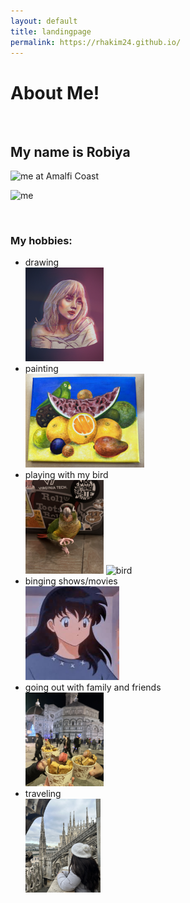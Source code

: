 ```yaml
---
layout: default
title: landingpage
permalink: https://rhakim24.github.io/
---
```


<h1>About Me!</h1>
<br>
  <h2>My name is Robiya</h2>
<img src="me.png" alt="me at Amalfi Coast" style="width:150px;height:190px;">

![me](me.png)

</br>
  <h3>My hobbies:</h3>
  <ul>
    <li>drawing</li>
    <img src="billieeilish.png" alt="billie eillish" style="width:125px;height:150px;"> 
    <li>painting</li>
    <img src="painting.png" alt="bird with fruits--frida kahlo" style="width:190px;height:150px;">
    <li>playing with my bird</li>
    <img src="bird2.jpeg" alt="bird" style="width:125px;height:150px;"> 
    <img src="jonny.png" alt="bird" style="width:120px;height:150px;">
    <li>binging shows/movies</li>
    <img src="images.jpg" alt="Kagome from Inuyasha" style="width:150px;height:150px;"> 
    <li>going out with family and friends</li>
    <img src="gelato.png" alt="gelato" style="width:125px;height:150px;"> 
    <li>traveling</li>
    <img src="Milan.jpeg" alt="Milan, Italy" style="width:120px;height:150px;">
  </ul>


